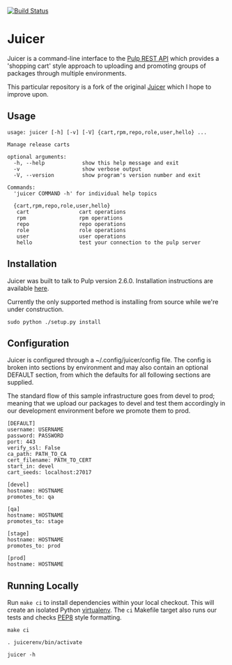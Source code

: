 [![Build Status](https://api.travis-ci.org/abutcher/juicer.png)](https://travis-ci.org/abutcher/juicer/)

# Juicer
Juicer is a command-line interface to the [Pulp REST
API](https://pulp.readthedocs.org/en/2.6-release/dev-guide/integration/rest-api/index.html)
which provides a 'shopping cart' style approach to uploading and
promoting groups of packages through multiple environments.

This particular repository is a fork of the original
[Juicer](https://github.com/juicer/juicer) which I hope to improve
upon.

## Usage
```
usage: juicer [-h] [-v] [-V] {cart,rpm,repo,role,user,hello} ...

Manage release carts

optional arguments:
  -h, --help            show this help message and exit
  -v                    show verbose output
  -V, --version         show program's version number and exit

Commands:
  'juicer COMMAND -h' for individual help topics

  {cart,rpm,repo,role,user,hello}
   cart                cart operations
   rpm                 rpm operations
   repo                repo operations
   role                role operations
   user                user operations
   hello               test your connection to the pulp server
```

## Installation
Juicer was built to talk to Pulp version 2.6.0. Installation instructions are
available
[here](https://pulp.readthedocs.org/en/2.6-release/user-guide/installation.html).

Currently the only supported method is installing from source while
we're under construction.

```
sudo python ./setup.py install
```

## Configuration
Juicer is configured through a ~/.config/juicer/config file. The
config is broken into sections by environment and may also contain an
optional DEFAULT section, from which the defaults for all following
sections are supplied.

The standard flow of this sample infrastructure goes from devel to
prod; meaning that we upload our packages to devel and test them
accordingly in our development environment before we promote them to
prod.

```
[DEFAULT]
username: USERNAME
password: PASSWORD
port: 443
verify_ssl: False
ca_path: PATH_TO_CA
cert_filename: PATH_TO_CERT
start_in: devel
cart_seeds: localhost:27017

[devel]
hostname: HOSTNAME
promotes_to: qa

[qa]
hostname: HOSTNAME
promotes_to: stage

[stage]
hostname: HOSTNAME
promotes_to: prod

[prod]
hostname: HOSTNAME
```

## Running Locally
Run `make ci` to install dependencies within your local checkout. This
will create an isolated Python
[virtualenv](https://virtualenv.pypa.io/en/latest/). The `ci` Makefile
target also runs our tests and checks
[PEP8](http://www.python.org/dev/peps/pep-0008) style formatting.

```
make ci

. juicerenv/bin/activate

juicer -h
```
